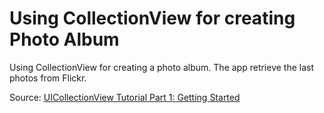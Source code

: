 # Using CollectionView for creating  Photo Album
Using CollectionView for creating a photo album. The app retrieve the last photos from Flickr.

Source: [UICollectionView Tutorial Part 1: Getting Started](http://goo.gl/XcSy1a)

